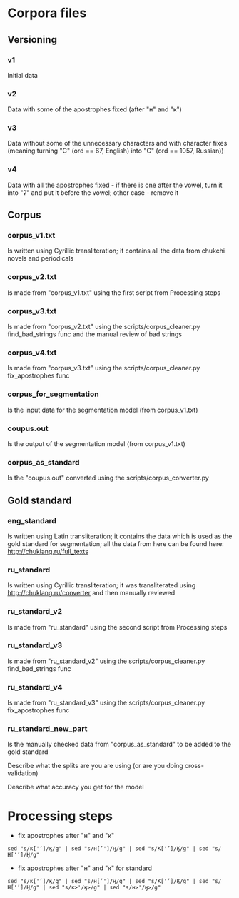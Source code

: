 # Corpora files
## Versioning
### v1
Initial data
### v2
Data with some of the apostrophes fixed (after "н" and "к")
### v3
Data without some of the unnecessary characters and with character fixes (meaning turning "C" (ord == 67, English) into "С" (ord == 1057, Russian))
### v4
Data with all the apostrophes fixed - if there is one after the vowel, turn it into "ʔ" and put it before the vowel; other case - remove it

## Corpus
### corpus_v1.txt
Is written using Cyrillic transliteration; it contains all the data from chukchi novels and periodicals 
### corpus_v2.txt
Is made from "corpus_v1.txt" using the first script from Processing steps
### corpus_v3.txt
Is made from "corpus_v2.txt" using the scripts/corpus_cleaner.py find_bad_strings func and the manual review of bad strings
### corpus_v4.txt
Is made from "corpus_v3.txt" using the scripts/corpus_cleaner.py fix_apostrophes func
### corpus_for_segmentation
Is the input data for the segmentation model (from corpus_v1.txt)
### coupus.out
Is the output of the segmentation model (from corpus_v1.txt)
### corpus_as_standard
Is the "coupus.out" converted using the scripts/corpus_converter.py

## Gold standard
### eng_standard
Is written using Latin transliteration; it contains the data which is used as the gold standard
for segmentation; all the data from here can be found here: http://chuklang.ru/full_texts
### ru_standard
Is written using Cyrillic transliteration; it was transliterated using http://chuklang.ru/converter and 
then manually reviewed
### ru_standard_v2
Is made from "ru_standard" using the second script from Processing steps
### ru_standard_v3
Is made from "ru_standard_v2" using the scripts/corpus_cleaner.py find_bad_strings func
### ru_standard_v4
Is made from "ru_standard_v3" using the scripts/corpus_cleaner.py fix_apostrophes func
### ru_standard_new_part
Is the manually checked data from "corpus_as_standard" to be added to the gold standard

Describe what the splits are you are using (or are you doing cross-validation)

Describe what accuracy you get for the model


# Processing steps
- fix apostrophes after "н" and "к"
```
sed "s/к['’]/ӄ/g" | sed "s/н[’']/ӈ/g" | sed "s/К['’]/Ӄ/g" | sed "s/Н['’]/Ӈ/g" 
```
- fix apostrophes after "н" and "к" for standard
```
sed "s/к['’]/ӄ/g" | sed "s/н[’']/ӈ/g" | sed "s/К['’]/Ӄ/g" | sed "s/Н['’]/Ӈ/g" | sed "s/к>'/ӄ>/g" | sed "s/н>'/ӈ>/g"
```
